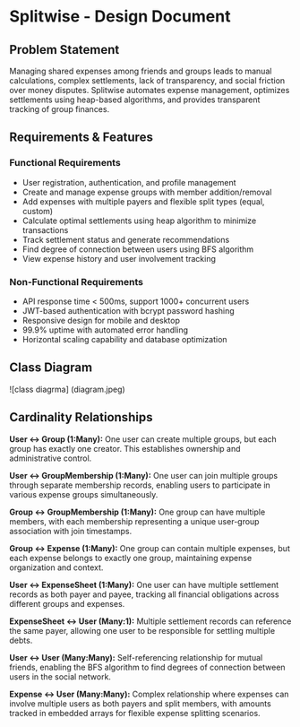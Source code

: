 # Splitwise - Design Document

## Problem Statement

Managing shared expenses among friends and groups leads to manual calculations, complex settlements, lack of transparency, and social friction over money disputes. Splitwise automates expense management, optimizes settlements using heap-based algorithms, and provides transparent tracking of group finances.

## Requirements & Features

### Functional Requirements
- User registration, authentication, and profile management
- Create and manage expense groups with member addition/removal
- Add expenses with multiple payers and flexible split types (equal, custom)
- Calculate optimal settlements using heap algorithm to minimize transactions
- Track settlement status and generate recommendations
- Find degree of connection between users using BFS algorithm
- View expense history and user involvement tracking

### Non-Functional Requirements
- API response time < 500ms, support 1000+ concurrent users
- JWT-based authentication with bcrypt password hashing
- Responsive design for mobile and desktop
- 99.9% uptime with automated error handling
- Horizontal scaling capability and database optimization

## Class Diagram
![class diagrma]
(diagram.jpeg)


## Cardinality Relationships

**User ↔ Group (1:Many):** One user can create multiple groups, but each group has exactly one creator. This establishes ownership and administrative control.

**User ↔ GroupMembership (1:Many):** One user can join multiple groups through separate membership records, enabling users to participate in various expense groups simultaneously.

**Group ↔ GroupMembership (1:Many):** One group can have multiple members, with each membership representing a unique user-group association with join timestamps.

**Group ↔ Expense (1:Many):** One group can contain multiple expenses, but each expense belongs to exactly one group, maintaining expense organization and context.

**User ↔ ExpenseSheet (1:Many):** One user can have multiple settlement records as both payer and payee, tracking all financial obligations across different groups and expenses.

**ExpenseSheet ↔ User (Many:1):** Multiple settlement records can reference the same payer, allowing one user to be responsible for settling multiple debts.

**User ↔ User (Many:Many):** Self-referencing relationship for mutual friends, enabling the BFS algorithm to find degrees of connection between users in the social network.

**Expense ↔ User (Many:Many):** Complex relationship where expenses can involve multiple users as both payers and split members, with amounts tracked in embedded arrays for flexible expense splitting scenarios.
